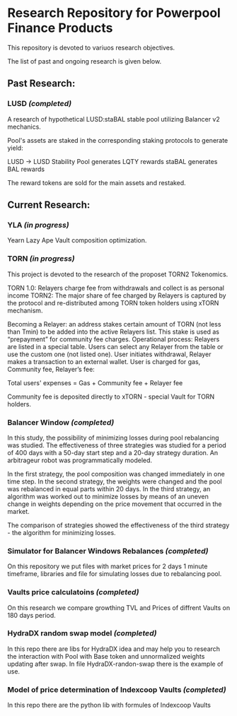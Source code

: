 # Research Repository for Powerpool Finance Products

This repository is devoted to variuos research objectives.

The list of past and ongoing research is given below.

## Past Research:

### LUSD *(completed)*

A research of hypothetical LUSD:staBAL stable pool utilizing Balancer v2 mechanics.

Pool's assets are staked in the corresponding staking protocols to generate yield:

LUSD -> LUSD Stability Pool generates LQTY rewards
staBAL generates BAL rewards

The reward tokens are sold for the main assets and restaked.

## Current Research:

### YLA *(in progress)*

Yearn Lazy Ape Vault composition optimization.

### TORN *(in progress)*

This project is devoted to the research of the proposet TORN2 Tokenomics.

TORN 1.0: Relayers charge fee from withdrawals and collect is as personal income
TORN2: The major share of fee charged by Relayers is captured by the protocol and re-distributed among TORN token holders using xTORN mechanism.

Becoming a Relayer: an address stakes certain amount of TORN (not less than Tmin) to be added into the active Relayers list. This stake is used as “prepayment” for community fee charges.
Operational process: Relayers are listed in a special table. Users can select any Relayer from the table or use the custom one (not listed one). User initiates withdrawal, Relayer makes a transaction to an external wallet. User is charged for gas, Community fee, Relayer’s fee:

Total users' expenses = Gas + Community fee + Relayer fee

Community fee is deposited directly to xTORN - special Vault for TORN holders.


### Balancer Window *(completed)*

In this study, the possibility of minimizing losses during pool rebalancing was studied. 
The effectiveness of three strategies was studied for a period of 400 days with a 50-day start step and a 20-day strategy duration. 
An arbitrageur robot was programmatically modeled. 

In the first strategy, the pool composition was changed immediately in one time step. 
In the second strategy, the weights were changed and the pool was rebalanced in equal parts within 20 days. 
In the third strategy, an algorithm was worked out to minimize losses by means of an uneven change in weights depending on the price movement that occurred in the market. 

The comparison of strategies showed the effectiveness of the third strategy - the algorithm for minimizing losses.

### Simulator for Balancer Windows Rebalances *(completed)*

On this repository we put files with market prices for 2 days 1 minute timeframe, libraries and file for simulating losses due to rebalancing pool. 

### Vaults price calculatoins *(completed)*

On this research we compare growthing TVL and Prices of diffrent Vaults on 180 days period.

### HydraDX random swap model *(completed)*

In this repo there are libs for HydraDX idea and may help you to research the interaction with Pool with Base token and unnormalized weights updating after swap. In file HydraDX-randon-swap there is the example of use.

### Model of price determination of Indexcoop Vaults *(completed)*

In this repo there are the python lib with formules of Indexcoop Vaults





